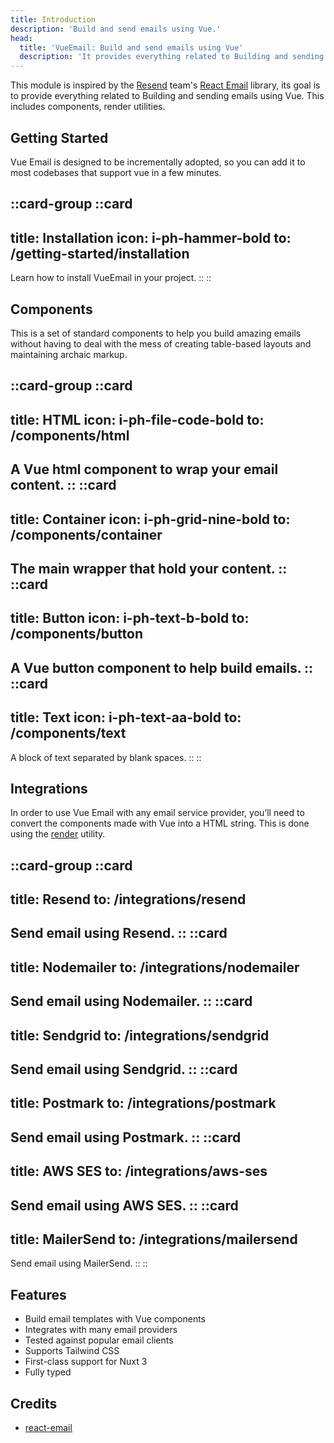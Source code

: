 ```yaml
---
title: Introduction
description: 'Build and send emails using Vue.'
head:
  title: 'VueEmail: Build and send emails using Vue'
  description: 'It provides everything related to Building and sending emails using Vue. This includes components, render utilities.'
---
```


This module is inspired by the [Resend](https://resend.com/) team's [React Email](https://react.email/docs/introduction) library, its goal is to provide everything related to Building and sending emails using Vue. This includes components, render utilities.

## Getting Started

Vue Email is designed to be incrementally adopted, so you can add it to most codebases that support vue in a few minutes.

::card-group
  ::card
  ---
  title: Installation
  icon: i-ph-hammer-bold
  to: /getting-started/installation
  ---
  Learn how to install VueEmail in your project.
  ::
::

## Components

This is a set of standard components to help you build amazing emails without having to deal with the mess of creating table-based layouts and maintaining archaic markup.

::card-group
  ::card
  ---
  title: HTML
  icon: i-ph-file-code-bold
  to: /components/html
  ---
  A Vue html component to wrap your email content.
  ::
  ::card
  ---
  title: Container
  icon: i-ph-grid-nine-bold
  to: /components/container
  ---
  The main wrapper that hold your content.
  ::
  ::card
  ---
  title: Button
  icon: i-ph-text-b-bold
  to: /components/button
  ---
  A Vue button component to help build emails.
  ::
  ::card
  ---
  title: Text
  icon: i-ph-text-aa-bold
  to: /components/text
  ---
  A block of text separated by blank spaces.
  ::
::

## Integrations

In order to use Vue Email with any email service provider, you’ll need to convert the components made with Vue into a HTML string. This is done using the [render](/utilities/render) utility.

::card-group
  ::card
  ---
  title: Resend
  to: /integrations/resend
  ---
  Send email using Resend.
  ::
  ::card
  ---
  title: Nodemailer
  to: /integrations/nodemailer
  ---
  Send email using Nodemailer.
  ::
  ::card
  ---
  title: Sendgrid
  to: /integrations/sendgrid
  ---
  Send email using Sendgrid.
  ::
  ::card
  ---
  title: Postmark
  to: /integrations/postmark
  ---
  Send email using Postmark.
  ::
  ::card
  ---
  title: AWS SES
  to: /integrations/aws-ses
  ---
  Send email using AWS SES.
  ::
  ::card
  ---
  title: MailerSend
  to: /integrations/mailersend
  ---
  Send email using MailerSend.
  ::
::

## Features

- Build email templates with Vue components
- Integrates with many email providers
- Tested against popular email clients
- Supports Tailwind CSS
- First-class support for Nuxt 3
- Fully typed

## Credits

- [react-email](https://github.com/resendlabs/react-email)
